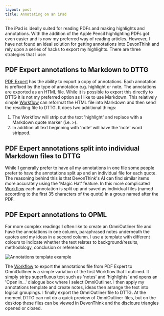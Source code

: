 ```yaml
---
layout: post
title: Annotating on an iPad
---
```

The iPad is ideally suited for reading PDFs and making highlights and annotations. With the addition of the Apple Pencil highlighting PDFs got even easier and is now my preferred way of reading articles. However, I have not found an ideal solution for getting annotations into DevonThink and rely upon a series of hacks to export my highlights. There are three strategies that I use:

## PDF Expert annotations to Markdown to DTTG

[PDF Expert](https://pdfexpert.com/ios) has the ability to export a copy of annotations. Each annotation is prefixed by the type of annotation e.g. highlight or note. The annotations are exported as an HTML file. While it is possible to export this directly to DTTG it is not my preferred option as I like to use Markdown. This relatively simple [Workflow](https://workflow.is/workflows/91668c70e07841caaf142638aa35d3e5) can reformat the HTML file into Markdown and then send the resulting file to DTTG. It does two additional things: 

1. The Workflow will strip out the text 'highlight' and replace with a Markdown quote marker (i.e. >). 
2. In addition all text beginning with 'note' will have the 'note' word stripped.  

## PDF Expert annotations split into individual Markdown files to DTTG 

While I generally prefer to have all my annotations in one file some people prefer to have the annotations split up and an individual file for each quote. The reasoning behind this is that DevonThink's AI can find similar items more accurately using the 'Magic Hat' feature. In this more complicated [Workflow](https://workflow.is/workflows/ce317616dba342f3bd6574339a8f7289) each annotation is split up and saved as individual files (named according to the first 35 characters of the quote) in a group named after the PDF.

## PDF Expert annotations to OPML

For more complex readings I often like to create an OmniOutliner file and have the annotations in one column, paraphrased notes underneath the quotes and my ideas in a second column. I use a template with different colours to indicate whether the text relates to background/results, methodology, conclusion or references.

![Annotations template example](/images/omnioutliner.png)

The [Workflow](https://workflow.is/workflows/ed0afa6b2f144208bf41b7b47ea8af54) to export the annotations file from PDF Expert to OmniOutliner is a simple variation of the first Workflow that I outlined. It simply strips superfluous text such as 'notes' and 'highlights' and opens an 'Open in...' dialogue box where I select OmniOutliner. I then apply my annotations template and create notes, ideas then arrange the text into logical groupings. I finally export the OmniOutliner file to DTTG. At the moment DTTG can not do a quick preview of OmniOutliner files, but on the desktop these files can be viewed in DevonThink and the discloure triangles opened or closed.